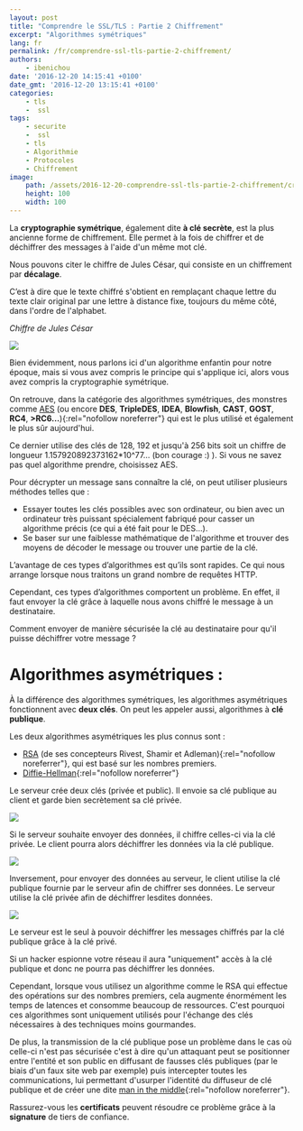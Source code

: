 ```yaml
---
layout: post
title: "Comprendre le SSL/TLS : Partie 2 Chiffrement"
excerpt: "Algorithmes symétriques"
lang: fr
permalink: /fr/comprendre-ssl-tls-partie-2-chiffrement/
authors:
    - ibenichou
date: '2016-12-20 14:15:41 +0100'
date_gmt: '2016-12-20 13:15:41 +0100'
categories:
    - tls
    -  ssl
tags:
    - securite
    -  ssl
    - tls
    - Algorithmie
    - Protocoles
    - Chiffrement
image:
    path: /assets/2016-12-20-comprendre-ssl-tls-partie-2-chiffrement/cryptage.jpg
    height: 100
    width: 100
---
```


La **cryptographie symétrique**, également dite **à clé secrète**, est la plus ancienne forme de chiffrement. Elle permet à la fois de chiffrer et de déchiffrer des messages à l'aide d'un même mot clé.

Nous pouvons citer le chiffre de Jules César, qui consiste en un chiffrement par **décalage**.

C’est à dire que le texte chiffré s'obtient en remplaçant chaque lettre du texte clair original par une lettre à distance fixe, toujours du même côté, dans l'ordre de l'alphabet.

*Chiffre de Jules César*

<img src="{{ site.baseurl }}/assets/2016-12-20-comprendre-ssl-tls-partie-2-chiffrement/caesar3.jpg" />

Bien évidemment, nous parlons ici d'un algorithme enfantin pour notre époque, mais si vous avez compris le principe qui s'applique ici, alors vous avez compris la cryptographie symétrique.

On retrouve, dans la catégorie des algorithmes symétriques, des monstres comme [AES](https://fr.wikipedia.org/wiki/Advanced_Encryption_Standard) (ou encore **DES**, **TripleDES**, **IDEA**, **Blowfish**, **CAST**, **GOST**, **RC4**, **>RC6…**){:rel="nofollow noreferrer"} qui est le plus utilisé et également le plus sûr aujourd'hui.

Ce dernier utilise des clés de 128, 192 et jusqu'à 256 bits soit un chiffre de longueur 1.157920892373162*10^77… (bon courage :) ). Si vous ne savez pas quel algorithme prendre, choisissez AES.

Pour décrypter un message sans connaître la clé, on peut utiliser plusieurs méthodes telles que :
* Essayer toutes les clés possibles avec son ordinateur, ou bien avec un ordinateur très puissant spécialement fabriqué pour casser un algorithme précis (ce qui a été fait pour le DES...).
* Se baser sur une faiblesse mathématique de l'algorithme et trouver des moyens de décoder le message ou trouver une partie de la clé.

L’avantage de ces types d’algorithmes est qu’ils sont rapides. Ce qui nous arrange lorsque nous traitons un grand nombre de requêtes HTTP.

Cependant, ces types d’algorithmes comportent un problème. En effet, il faut envoyer la clé grâce à laquelle nous avons chiffré le message à un destinataire.

Comment envoyer de manière sécurisée la clé au destinataire pour qu'il puisse déchiffrer votre message ?

# Algorithmes asymétriques :

À la différence des algorithmes symétriques, les algorithmes asymétriques fonctionnent avec **deux clés**. On peut les appeler aussi, algorithmes à **clé publique**.

Les deux algorithmes asymétriques les plus connus sont :
* [RSA](https://fr.wikipedia.org/wiki/Chiffrement_RSA) (de ses concepteurs Rivest, Shamir et Adleman){:rel="nofollow noreferrer"}, qui est basé sur les nombres premiers.
* [Diffie-Hellman](https://fr.wikipedia.org/wiki/%C3%89change_de_cl%C3%A9s_Diffie-Hellman){:rel="nofollow noreferrer"}

Le serveur crée deux clés (privée et public). Il envoie sa clé publique au client et garde bien secrètement sa clé privée.

<!--  @todo add image -->
<img src="{{ site.baseurl }}/assets/2016-12-20-comprendre-ssl-tls-partie-2-chiffrement/schema_base_asymetrique.jpg" />

Si le serveur souhaite envoyer des données, il chiffre celles-ci via la clé privée. Le client pourra alors déchiffrer les données via la clé publique.

<!--  @todo add image -->
<img src="{{ site.baseurl }}/assets/2016-12-20-comprendre-ssl-tls-partie-2-chiffrement/schema_base_asymetrique_v2.jpg" />

Inversement, pour envoyer des données au serveur, le client utilise la clé publique fournie par le serveur afin de chiffrer ses données. Le serveur utilise la clé privée afin de déchiffrer lesdites données.

<!--  @todo add image -->
<img src="{{ site.baseurl }}/assets/2016-12-20-comprendre-ssl-tls-partie-2-chiffrement/schema_base_asymetrique_v3.jpg" />

Le serveur est le seul à pouvoir déchiffrer les messages chiffrés par la clé publique grâce à la clé privé.

Si un hacker espionne votre réseau il aura "uniquement" accès à la clé publique et donc ne pourra pas déchiffrer les données.

Cependant, lorsque vous utilisez un algorithme comme le RSA qui effectue des opérations sur des nombres premiers, cela augmente énormément les temps de latences et consomme beaucoup de ressources. C'est pourquoi ces algorithmes sont uniquement utilisés pour l'échange des clés nécessaires à des techniques moins gourmandes.

De plus, la transmission de la clé publique pose un problème dans le cas où celle-ci n'est pas sécurisée c'est à dire qu'un attaquant peut se positionner entre l'entité et son public en diffusant de fausses clés publiques (par le biais d'un faux site web par exemple) puis intercepter toutes les communications, lui permettant d'usurper l'identité du diffuseur de clé publique et de créer une dite [man in the middle](https://fr.wikipedia.org/wiki/Attaque_de_l'homme_du_milieu){:rel="nofollow noreferrer"}.

Rassurez-vous les **certificats** peuvent résoudre ce problème grâce à la **signature** de tiers de confiance.

